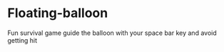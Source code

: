 # Floating-balloon
Fun survival game guide the balloon with your space bar key and avoid getting hit
